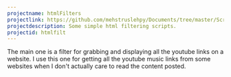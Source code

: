 ```yaml
---
projectname: htmlFilters
projectlink: https://github.com/mehstruslehpy/Documents/tree/master/Scripts/htmlFilters
projectdescription: Some simple html filtering scripts.
projectid: htmlfilt
---
```

The main one is a filter for grabbing and displaying all the youtube links on a website. I use this one for getting all the youtube music links from some websites when I don't actually care to read the content posted.
